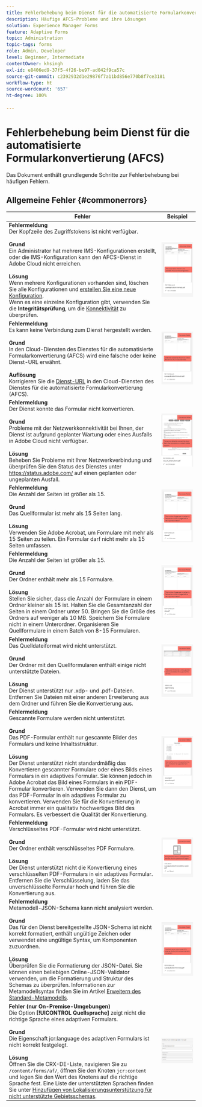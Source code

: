 ```yaml
---
title: Fehlerbehebung beim Dienst für die automatisierte Formularkonvertierung (AFCS)
description: Häufige AFCS-Probleme und ihre Lösungen
solution: Experience Manager Forms
feature: Adaptive Forms
topic: Administration
topic-tags: forms
role: Admin, Developer
level: Beginner, Intermediate
contentOwner: khsingh
exl-id: e8406ed9-37f5-4f26-be97-ad042f9ca57c
source-git-commit: c2392932d1e29876f7a11bd856e770b8f7ce3181
workflow-type: ht
source-wordcount: '657'
ht-degree: 100%

---
```


# Fehlerbehebung beim Dienst für die automatisierte Formularkonvertierung (AFCS)

Das Dokument enthält grundlegende Schritte zur Fehlerbehebung bei häufigen Fehlern.

<!--The article provides information on installation, configuration and administration issues that may arise in an Automated Forms Conversion Service production environment. -->

## Allgemeine Fehler {#commonerrors}

| Fehler | Beispiel |
|--- |--- |
| **Fehlermeldung** <br> Der Kopfzeile des Zugriffstokens ist nicht verfügbar. <br><br> **Grund** <br>Ein Administrator hat mehrere IMS-Konfigurationen erstellt, oder die IMS-Konfiguration kann den AFCS-Dienst in Adobe Cloud nicht erreichen. <br><br>**Lösung** <br> Wenn mehrere Konfigurationen vorhanden sind, löschen Sie alle Konfigurationen und [erstellen Sie eine neue Konfiguration](configure-service.md#obtainpubliccertificates). <br>Wenn es eine einzelne Konfiguration gibt, verwenden Sie die **Integritätsprüfung**, um die [Konnektivität](configure-service.md#createintegrationoption) zu überprüfen. | ![Die Kopfzeile des Zugriffstokens steht nicht zur Verfügung](assets/invalid-ims-configurations.png) |
| **Fehlermeldung** <br> Es kann keine Verbindung zum Dienst hergestellt werden.  <br><br>**Grund** <br> In den Cloud-Diensten des Dienstes für die automatisierte Formularkonvertierung (AFCS) wird eine falsche oder keine Dienst-URL erwähnt. <br><br>**Auflösung** <br> Korrigieren Sie die [Dienst-URL](configure-service.md#configure-the-cloud-service) in den Cloud-Diensten des Dienstes für die automatisierte Formularkonvertierung (AFCS). | ![Verbindung zum Dienst kann nicht hergestellt werden.](assets/wrong-service-url-configured.png) |
| **Fehlermeldung** <br> Der Dienst konnte das Formular nicht konvertieren.  <br><br>**Grund** <br> Probleme mit der Netzwerkkonnektivität bei Ihnen, der Dienst ist aufgrund geplanter Wartung oder eines Ausfalls in Adobe Cloud nicht verfügbar. <br><br>**Lösung** <br> Beheben Sie Probleme mit Ihrer Netzwerkverbindung und überprüfen Sie den Status des Dienstes unter https://status.adobe.com/ auf einen geplanten oder ungeplanten Ausfall. | ![Verbindung zum Dienst kann nicht hergestellt werden.](assets/conversion-failure.png) |
| **Fehlermeldung** <br> Die Anzahl der Seiten ist größer als 15.  <br><br>**Grund** <br> Das Quellformular ist mehr als 15 Seiten lang.  <br><br>**Lösung** <br> Verwenden Sie Adobe Acrobat, um Formulare mit mehr als 15 Seiten zu teilen. Ein Formular darf nicht mehr als 15 Seiten umfassen. | ![Verbindung zum Dienst kann nicht hergestellt werden.](assets/number-of-pages.png) |
| **Fehlermeldung** <br> Die Anzahl der Seiten ist größer als 15.  <br><br>**Grund** <br>  Der Ordner enthält mehr als 15 Formulare. <br><br>**Lösung** <br> Stellen Sie sicher, dass die Anzahl der Formulare in einem Ordner kleiner als 15 ist. Halten Sie die Gesamtanzahl der Seiten in einem Ordner unter 50. Bringen Sie die Größe des Ordners auf weniger als 10 MB. Speichern Sie Formulare nicht in einem Unterordner. Organisieren Sie Quellformulare in einem Batch von 8-15 Formularen. | ![Verbindung zum Dienst kann nicht hergestellt werden.](assets/number-of-pages.png) |
| **Fehlermeldung** <br> Das Quelldateiformat wird nicht unterstützt.  <br><br>**Grund** <br> Der Ordner mit den Quellformularen enthält einige nicht unterstützte Dateien. <br><br>**Lösung** <br> Der Dienst unterstützt nur .xdp- und .pdf-Dateien. Entfernen Sie Dateien mit einer anderen Erweiterung aus dem Ordner und führen Sie die Konvertierung aus. | ![Verbindung zum Dienst kann nicht hergestellt werden.](assets/unsupported-file-formats.png) |
| **Fehlermeldung** <br> Gescannte Formulare werden nicht unterstützt.  <br><br>**Grund** <br> Das PDF-Formular enthält nur gescannte Bilder des Formulars und keine Inhaltsstruktur. <br><br>**Lösung** <br> Der Dienst unterstützt nicht standardmäßig das Konvertieren gescannter Formulare oder eines Bilds eines Formulars in ein adaptives Formular. Sie können jedoch in Adobe Acrobat das Bild eines Formulars in ein PDF-Formular konvertieren. Verwenden Sie dann den Dienst, um das PDF-Formular in ein adaptives Formular zu konvertieren. Verwenden Sie für die Konvertierung in Acrobat immer ein qualitativ hochwertiges Bild des Formulars. Es verbessert die Qualität der Konvertierung. | ![Verbindung zum Dienst kann nicht hergestellt werden.](assets/scanned-forms-error.png) |
| **Fehlermeldung** <br> Verschlüsseltes PDF-Formular wird nicht unterstützt.  <br><br>**Grund** <br>Der Ordner enthält verschlüsseltes PDF Formulare. <br><br>**Lösung** <br> Der Dienst unterstützt nicht die Konvertierung eines verschlüsselten PDF-Formulars in ein adaptives Formular. Entfernen Sie die Verschlüsselung, laden Sie das unverschlüsselte Formular hoch und führen Sie die Konvertierung aus. | ![Verbindung zum Dienst kann nicht hergestellt werden.](assets/secured-pdf-form.png) |
| **Fehlermeldung** <br> Metamodell-JSON-Schema kann nicht analysiert werden.  <br><br>**Grund** <br> Das für den Dienst bereitgestellte JSON-Schema ist nicht korrekt formatiert, enthält ungültige Zeichen oder verwendet eine ungültige Syntax, um Komponenten zuzuordnen.  <br><br>**Lösung** <br> Überprüfen Sie die Formatierung der JSON-Datei. Sie können einen beliebigen Online-JSON-Validator verwenden, um die Formatierung und Struktur des Schemas zu überprüfen. Informationen zur Metamodellsyntax finden Sie im Artikel [Erweitern des Standard-Metamodells](extending-the-default-meta-model.md). | ![Verbindung zum Dienst kann nicht hergestellt werden.](assets/invalid-meta-model-schema.png) |
| **Fehler (nur On-Premise-Umgebungen)** <br> Die Option **[!UICONTROL Quellsprache]** zeigt nicht die richtige Sprache eines adaptiven Formulars. <br><br>**Grund** <br> Die Eigenschaft jcr:language des adaptiven Formulars ist nicht korrekt festgelegt. <br><br>**Lösung** <br> Öffnen Sie die CRX-DE-Liste, navigieren Sie zu `/content/forms/af/`, öffnen Sie den Knoten `jcr:content` und legen Sie den Wert des Knotens auf die richtige Sprache fest. Eine Liste der unterstützten Sprachen finden Sie unter [Hinzufügen von Lokalisierungsunterstützung für nicht unterstützte Gebietsschemas](https://experienceleague.adobe.com/docs/experience-manager-65/forms/manage-administer-aem-forms/supporting-new-language-localization.html?lang=de#add-localization-support-for-non-supported-locales). | ![Verbindung zum Service kann nicht hergestellt werden.](assets/aem-forms-translation-project-language-unavailable.png) |

<!--

<table>
<thead>
<tr>
<th>Error</th>
<th>Example</th>
</tr>
</thead>
<tbody>
<tr>
<td><strong>Error Message</strong> <p> The access token header is not available. </p><br><strong>Reason</strong> <br> An administrator has created multiple IMS configurations or IMS configuration is not able to reach AFCS service on Adobe Cloud. <br><br><strong>Resolution</strong> <br> If there are multiple configurations, delete all the configurations and <a href="configure-service.md#obtainpubliccertificates">create a new configuration</a>. <br> If there is a single configuration, use <strong> Health Check </strong> to <a href="configure-service.md#createintegrationoption">check connectivity</a>.</td>
<td><img alt="The access token header is not available" src="assets/invalid-ims-configuration.png" /></td>
</tr>
<tr>
<td><strong>Error Message</strong> <br> Unable to connect to the service.  <br><br><strong>Reason</strong> <br> Incorrect service URL or no service URL is mentioned in Automated Forms Conversion Service (AFCS) cloud services. <br><br><strong>Resolution</strong> <br> Correct <a href="configure-service.md#configure-the-cloud-service">Service URL</a> in Automated Forms Conversion Service (AFCS) Cloud services.</td>
<td><img alt="Unable to connect to the service." src="assets/wrong-endpoint-configured.png" /></td>
</tr>
<tr>
<td><strong>Error Message</strong> <br> The service failed to convert the form.  <br><br><strong>Reason</strong> <br> Network connectivity issues at your end, the service is down due to scheduled maintenance, or outage on Adobe Cloud. <br><br><strong>Resolution</strong> <br> Resolve network connectivity issues at your end and check the status of the service on <a href="https://status.adobe.com/">https://status.adobe.com/</a> for a planned or unplanned outage.</td>
<td><img alt="The service failed to convert the form." src="assets/service-failure.png" /></td>
</tr>
<tr>
<td><strong>Error Message</strong> <br> The number of pages is more than 15.  <br><br><strong>Reason</strong> <br> The source form is more than 15 pages long.  <br><br><strong>Resolution</strong> <br> Use Adobe Acrobat to split forms with more than 15 pages. Bring the number of pages in a form to less than 15.</td>
<td><img alt="The number of pages is more than 15." src="assets/number-of-pages.png" /></td>
</tr>
<tr>
<td><strong>Error Message</strong> <br> The number of files is more than 15.  <br><br><strong>Reason</strong> <br>  The folder contains more than 15 forms. <br><br><strong>Resolution</strong> <br> Bring the number of forms in a folder to less than or equal to 15. Bring the total number of pages in a folder less than 50. Bring the size of the folder to less than 10 MB. Do not keep forms in a sub-folder. Organize source forms into a batch of 8-15 forms.</td>
<td><img alt="The number of files is more than 15." src="assets/number-of-pages.png" /></td>
</tr>
<tr>
<td><strong>Error Message</strong> <br> The source file format is not supported.  <br><br><strong>Reason</strong> <br> The folder containing source forms have some unsupported files. <br><br><strong>Resolution</strong> <br> The service supports only .xdp and .pdf files. Remove files with any other extension from the folder and run the conversion.</td>
<td><img alt="The source file format is not supported." src="assets/unsupported-file-formats.png" /></td>
</tr>
<tr>
<td><strong>Error Message</strong> <br> Scanned forms are not supported.  <br><br><strong>Reason</strong> <br> The PDF form contains only scanned images of the form and contains no content structure. <br><br><strong>Resolution</strong> <br> The service does not support converting scanned forms or an image of a form to an adaptive out-of-the-box. However, you use Adobe Acrobat to convert the image of a form to a PDF Form. Then, use the service to convert the PDF Form to an adaptive form. Always use a high-quality image of the form for conversion in Acrobat. It improves the quality of the conversion.</td>
<td><img alt="Scanned forms are not supported." src="assets/scanned-forms-error.png" /></td>
</tr>
<tr>
<td><strong>Error Message</strong> <br> Encrypted PDF form is not supported.  <br><br><strong>Reason</strong> <br> The folder contains encrypted PDF forms. <br><br><strong>Resolution</strong> <br> The service does not support converting an encrypted PDF form to an adaptive form. Remove the encryption, upload the non-encrypted form, and run the conversion.</td>
<td><img alt="Encrypted PDF form is not supported." src="assets/secured-pdf-form.png" /></td>
</tr>
<tr>
<td><strong>Error Message</strong> <br> Unable to parse meta-model JSON schema.  <br><br><strong>Reason</strong> <br> The JSON schema supplied to the service is not properly formatted, contains invalid characters, or uses invalid syntax to map components.  <br><br><strong>Resolution</strong> <br> Check the formatting of the JSON file. You can use any online JSON validator to check the formatting and structure of the schema. See, <a href="extending-the-default-meta-model.md">Extend the default meta-model</a> article for information on meta-model syntax.</td>
<td><img alt="Unable to parse meta-model JSON schema" src="assets/invalid-meta-model-schema.png" /></td>
</tr>
</tbody>
</table>
-->
